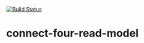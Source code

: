[![Build Status](https://travis-ci.org/battermann/cosmic-ray-rm.svg?branch=master)](https://travis-ci.org/battermann/cosmic-ray-rm)

# connect-four-read-model
